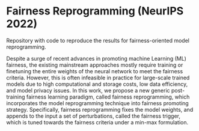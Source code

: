 # Fairness Reprogramming (NeurIPS 2022)

Repository with code to reproduce the results for fairness-oriented model reprogramming.

Despite a surge of recent advances in promoting machine Learning (ML) fairness, the existing mainstream approaches mostly require training or finetuning the entire weights of the neural network to meet the fairness criteria. However, this is often infeasible in practice for large-scale trained models due to high computational and storage costs, low data efficiency, and model privacy issues. In this work, we propose a new generic post-training fairness learning paradigm, called fairness reprogramming, which incorporates the model reprogramming technique into fairness promoting strategy. Specifically, fairness reprogramming fixes the model weights, and appends to the input a set of perturbations, called the fairness trigger, which is tuned towards the fairness criteria under a min-max formulation.



